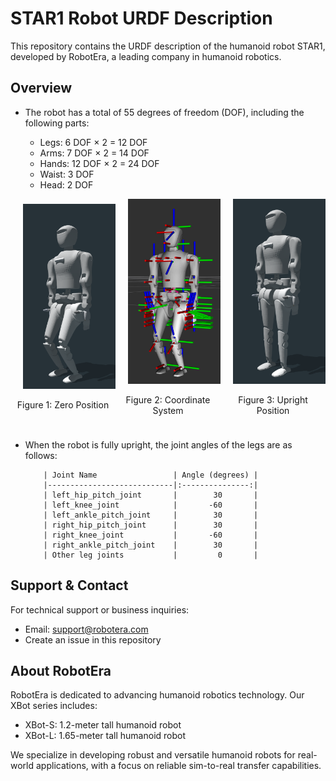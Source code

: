 # STAR1 Robot URDF Description

This repository contains the URDF description of the humanoid robot STAR1, developed by RobotEra, a leading company in humanoid robotics.

## Overview



- The robot has a total of 55 degrees of freedom (DOF), including the following parts:
  


  - Legs: 6 DOF × 2 = 12 DOF
  - Arms: 7 DOF × 2 = 14 DOF
  - Hands: 12 DOF × 2 = 24 DOF
  - Waist: 3 DOF
  - Head: 2 DOF

<!-- <img src="./images/zero_position.png" alt="zero_position" width="200">
<img src="./images/coordinate.png" alt="coordinate" width="200">
<img src="./images/upright.png" alt="upright" width="200">


| zero_pos                | coordinate                 | upright_pos                  |
|--------------------------|-------------------------|-------------------------|
| <img src="./images/zero_position.png" alt="zero_position" width="200"> | <img src="./images/coordinate.png" alt="coordinate" width="200"> | <img src="./images/upright.png" alt="upright" width="200"> | -->

<div style="display: flex; flex-direction: column; align-items: center;">
  <div style="display: flex; justify-content: center; align-items: center; margin-bottom: 10px;">
    <div style="text-align: center; margin: 0 10px;">
      <img src="./images/zero_position.png" alt="zero_position" width="200" style="margin: 0 10px;">
      <p>Figure 1: Zero Position</p>
    </div>
    <div style="text-align: center; margin: 0 10px;">
      <img src="./images/coordinate.png" alt="coordinate" width="200" style="margin: 0 10px;">
      <p>Figure 2: Coordinate System</p>
    </div>
    <div style="text-align: center; margin: 0 10px;">
      <img src="./images/upright.png" alt="upright" width="200" style="margin: 0 10px;">
      <p>Figure 3: Upright Position</p>
    </div>
  </div>
</div>




- When the robot is fully upright, the joint angles of the legs are as follows:

          | Joint Name                 | Angle (degrees) |
          |----------------------------|:---------------:|
          | left_hip_pitch_joint       |        30       |
          | left_knee_joint            |       -60       |
          | left_ankle_pitch_joint     |        30       |
          | right_hip_pitch_joint      |        30       |
          | right_knee_joint           |       -60       |
          | right_ankle_pitch_joint    |        30       |
          | Other leg joints           |         0       |



## Support & Contact

For technical support or business inquiries:
- Email: support@robotera.com
- Create an issue in this repository

## About RobotEra

RobotEra is dedicated to advancing humanoid robotics technology. Our XBot series includes:
- XBot-S: 1.2-meter tall humanoid robot
- XBot-L: 1.65-meter tall humanoid robot

We specialize in developing robust and versatile humanoid robots for real-world applications, with a focus on reliable sim-to-real transfer capabilities. 